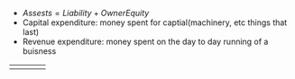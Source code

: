  - $Assests=Liability+OwnerEquity$
 - Capital expenditure: money spent for captial(machinery, etc things that last)
 - Revenue expenditure: money spent on the day to day running of a buisness

|  |  |  |  |
|--|--|--|--|
|  |  |  |  |

<!--stackedit_data:
eyJoaXN0b3J5IjpbOTY4NTAwMTU0LDE4MjMwOTIwMTYsLTMwMz
c0MDQ2OSwtMjA4ODc0NjYxMl19
-->